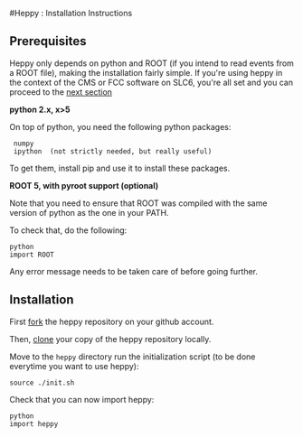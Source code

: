#Heppy : Installation Instructions 


## Prerequisites

Heppy only depends on python and ROOT (if you intend to read events from a ROOT file), making the installation fairly simple. If you're using heppy in the context of the CMS or FCC software on SLC6, you're all set and you can proceed to the [next section](#environment)

**python 2.x, x>5**

On top of python, you need the following python packages: 

     numpy
     ipython  (not strictly needed, but really useful)

To get them, install pip and use it to install these packages.

**ROOT 5, with pyroot support (optional)**

Note that you need to ensure that ROOT was compiled with the same
version of python as the one in your PATH.

To check that, do the following:

	python
	import ROOT

Any error message needs to be taken care of before going further. 


## Installation 

First [fork](https://help.github.com/articles/fork-a-repo/) the heppy repository on your github account. 

Then, [clone](https://help.github.com/articles/cloning-a-repository/) your copy of the heppy repository locally.

Move to the `heppy` directory run the initialization script (to be done everytime you want to use heppy):

    source ./init.sh
    
Check that you can now import heppy:

    python
    import heppy 

